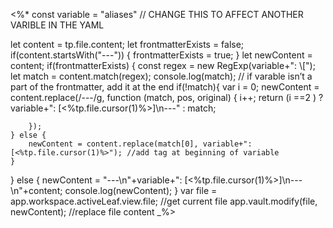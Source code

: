 <%*
const variable = "aliases" // CHANGE THIS TO AFFECT ANOTHER VARIBLE IN THE YAML

let content = tp.file.content;
let frontmatterExists = false;
if(content.startsWith("---")) {
	frontmatterExists = true;
} 
let newContent = content;
if(frontmatterExists) {
	const regex = new RegExp(variable+": \\[");
	let match = content.match(regex);
	console.log(match);
	// if varable isn’t a part of the frontmatter, add it at the end
	if(!match){
		var i = 0;
		newContent = content.replace(/---/g, function (match, pos, original) {
		i++;
		return (i ==2 ) ? variable+": [<%tp.file.cursor(1)%>]\n---" : match;
		
		});
	} else {
		newContent = content.replace(match[0], variable+": [<%tp.file.cursor(1)%>"); //add tag at beginning of variable
	}
} else {
	newContent = "---\n"+variable+": [<%tp.file.cursor(1)%>]\n---\n"+content;
	console.log(newContent);
}
var file = app.workspace.activeLeaf.view.file; //get current file
app.vault.modify(file, newContent); //replace file content
_%>